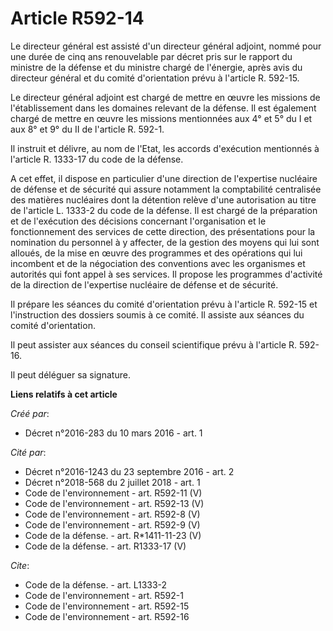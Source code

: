 # Article R592-14

Le directeur général est assisté d'un directeur général adjoint, nommé pour une durée de cinq ans renouvelable par décret
pris sur le rapport du ministre de la défense et du ministre chargé de l'énergie, après avis du directeur général et du
comité d'orientation prévu à l'article R. 592-15. 

Le directeur général adjoint est chargé de mettre en œuvre les missions de l'établissement dans les domaines relevant de la
défense. Il est également chargé de mettre en œuvre les missions mentionnées aux 4° et 5° du I et aux 8° et 9° du II de
l'article R. 592-1. 

Il instruit et délivre, au nom de l'Etat, les accords d'exécution mentionnés à l'article R. 1333-17 du code de la défense. 

A cet effet, il dispose en particulier d'une direction de l'expertise nucléaire de défense et de sécurité qui assure
notamment la comptabilité centralisée des matières nucléaires dont la détention relève d'une autorisation au titre de
l'article L. 1333-2 du code de la défense. Il est chargé de la préparation et de l'exécution des décisions concernant
l'organisation et le fonctionnement des services de cette direction, des présentations pour la nomination du personnel à y
affecter, de la gestion des moyens qui lui sont alloués, de la mise en œuvre des programmes et des opérations qui lui
incombent et de la négociation des conventions avec les organismes et autorités qui font appel à ses services. Il propose les
programmes d'activité de la direction de l'expertise nucléaire de défense et de sécurité. 

Il prépare les séances du comité d'orientation prévu à l'article R. 592-15 et l'instruction des dossiers soumis à ce comité.
Il assiste aux séances du comité d'orientation. 

Il peut assister aux séances du conseil scientifique prévu à l'article R. 592-16. 

Il peut déléguer sa signature.

**Liens relatifs à cet article**

_Créé par_:

  - Décret n°2016-283 du 10 mars 2016 - art. 1

_Cité par_:

  - Décret n°2016-1243 du 23 septembre 2016 - art. 2
  - Décret n°2018-568 du 2 juillet 2018 - art. 1
  - Code de l'environnement - art. R592-11 (V)
  - Code de l'environnement - art. R592-13 (V)
  - Code de l'environnement - art. R592-8 (V)
  - Code de l'environnement - art. R592-9 (V)
  - Code de la défense. - art. R*1411-11-23 (V)
  - Code de la défense. - art. R1333-17 (V)

_Cite_:

  - Code de la défense. - art. L1333-2
  - Code de l'environnement - art. R592-1
  - Code de l'environnement - art. R592-15
  - Code de l'environnement - art. R592-16
